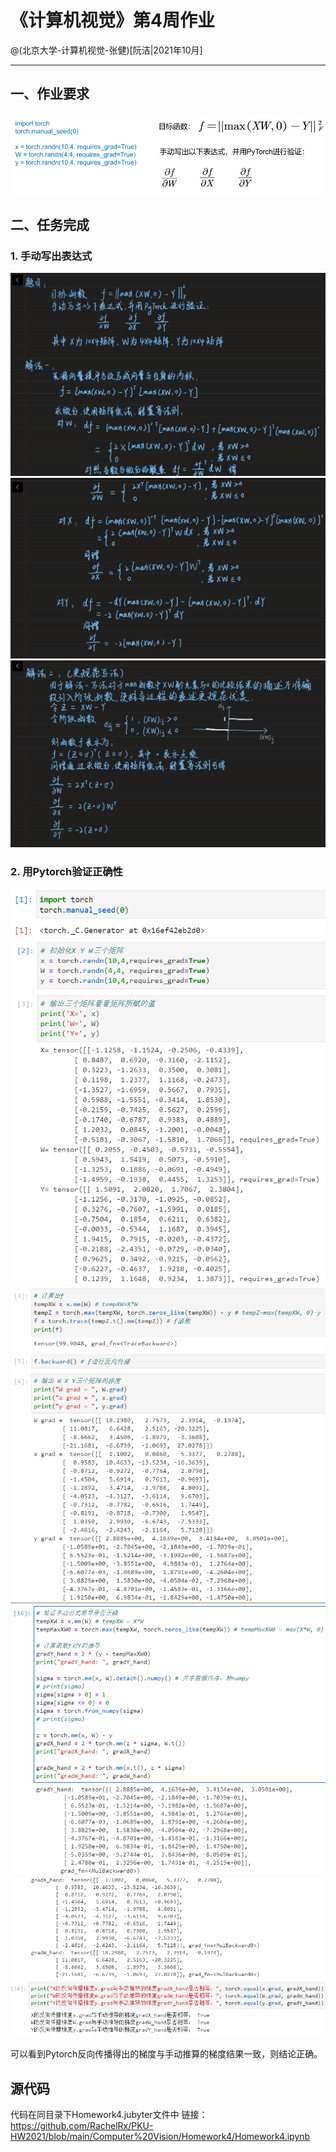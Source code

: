 # 《计算机视觉》第4周作业
@(北京大学-计算机视觉-张健)[阮洁|2021年10月]

------------------

## 一、作业要求
![Alt text](./1634566415913.png)


##  二、任务完成
### 1. 手动写出表达式
![Alt text](./f7e5bd4b6a91fa09ed3728358776203.jpg)
![Alt text](./522384b8a3c39d8de990df8bac04ab3.jpg)
![Alt text](./f41ebc2e1dd29bf77c5a30df08ad8c7.jpg)
### 2. 用Pytorch验证正确性
![Alt text](./1634567681021.png)
![Alt text](./1634567708510.png)
![Alt text](./1634567737791.png)
![Alt text](./1634567922872.png)
![Alt text](./1634567948701.png)

可以看到Pytorch反向传播得出的梯度与手动推算的梯度结果一致，则结论正确。
## 源代码
代码在同目录下Homework4.jubyter文件中
链接：https://github.com/RachelRx/PKU-HW2021/blob/main/Computer%20Vision/Homework4/Homework4.ipynb
